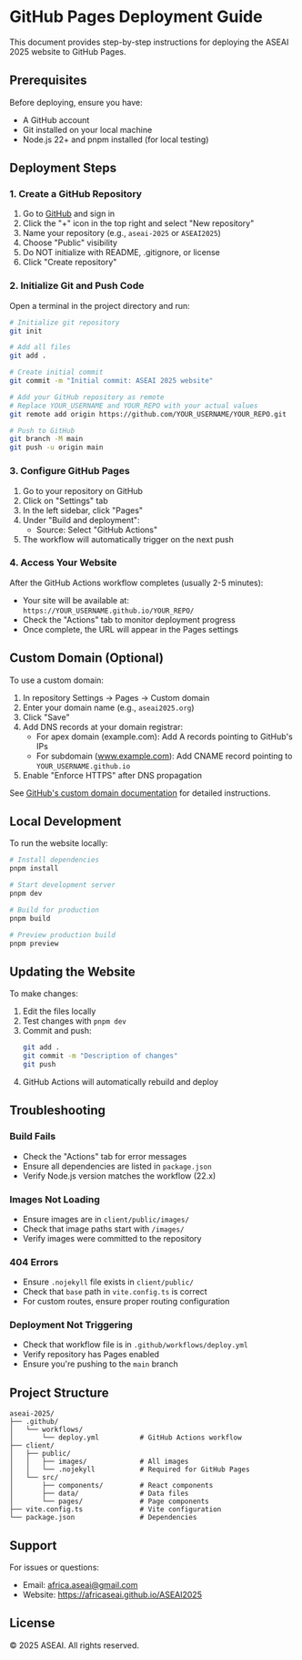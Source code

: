 # GitHub Pages Deployment Guide

This document provides step-by-step instructions for deploying the ASEAI 2025 website to GitHub Pages.

## Prerequisites

Before deploying, ensure you have:
- A GitHub account
- Git installed on your local machine
- Node.js 22+ and pnpm installed (for local testing)

## Deployment Steps

### 1. Create a GitHub Repository

1. Go to [GitHub](https://github.com) and sign in
2. Click the "+" icon in the top right and select "New repository"
3. Name your repository (e.g., `aseai-2025` or `ASEAI2025`)
4. Choose "Public" visibility
5. Do NOT initialize with README, .gitignore, or license
6. Click "Create repository"

### 2. Initialize Git and Push Code

Open a terminal in the project directory and run:

```bash
# Initialize git repository
git init

# Add all files
git add .

# Create initial commit
git commit -m "Initial commit: ASEAI 2025 website"

# Add your GitHub repository as remote
# Replace YOUR_USERNAME and YOUR_REPO with your actual values
git remote add origin https://github.com/YOUR_USERNAME/YOUR_REPO.git

# Push to GitHub
git branch -M main
git push -u origin main
```

### 3. Configure GitHub Pages

1. Go to your repository on GitHub
2. Click on "Settings" tab
3. In the left sidebar, click "Pages"
4. Under "Build and deployment":
   - Source: Select "GitHub Actions"
5. The workflow will automatically trigger on the next push

### 4. Access Your Website

After the GitHub Actions workflow completes (usually 2-5 minutes):
- Your site will be available at: `https://YOUR_USERNAME.github.io/YOUR_REPO/`
- Check the "Actions" tab to monitor deployment progress
- Once complete, the URL will appear in the Pages settings

## Custom Domain (Optional)

To use a custom domain:

1. In repository Settings → Pages → Custom domain
2. Enter your domain name (e.g., `aseai2025.org`)
3. Click "Save"
4. Add DNS records at your domain registrar:
   - For apex domain (example.com): Add A records pointing to GitHub's IPs
   - For subdomain (www.example.com): Add CNAME record pointing to `YOUR_USERNAME.github.io`
5. Enable "Enforce HTTPS" after DNS propagation

See [GitHub's custom domain documentation](https://docs.github.com/en/pages/configuring-a-custom-domain-for-your-github-pages-site) for detailed instructions.

## Local Development

To run the website locally:

```bash
# Install dependencies
pnpm install

# Start development server
pnpm dev

# Build for production
pnpm build

# Preview production build
pnpm preview
```

## Updating the Website

To make changes:

1. Edit the files locally
2. Test changes with `pnpm dev`
3. Commit and push:
   ```bash
   git add .
   git commit -m "Description of changes"
   git push
   ```
4. GitHub Actions will automatically rebuild and deploy

## Troubleshooting

### Build Fails
- Check the "Actions" tab for error messages
- Ensure all dependencies are listed in `package.json`
- Verify Node.js version matches the workflow (22.x)

### Images Not Loading
- Ensure images are in `client/public/images/`
- Check that image paths start with `/images/`
- Verify images were committed to the repository

### 404 Errors
- Ensure `.nojekyll` file exists in `client/public/`
- Check that `base` path in `vite.config.ts` is correct
- For custom routes, ensure proper routing configuration

### Deployment Not Triggering
- Check that workflow file is in `.github/workflows/deploy.yml`
- Verify repository has Pages enabled
- Ensure you're pushing to the `main` branch

## Project Structure

```
aseai-2025/
├── .github/
│   └── workflows/
│       └── deploy.yml          # GitHub Actions workflow
├── client/
│   ├── public/
│   │   ├── images/             # All images
│   │   └── .nojekyll           # Required for GitHub Pages
│   └── src/
│       ├── components/         # React components
│       ├── data/               # Data files
│       └── pages/              # Page components
├── vite.config.ts              # Vite configuration
└── package.json                # Dependencies
```

## Support

For issues or questions:
- Email: africa.aseai@gmail.com
- Website: https://africaseai.github.io/ASEAI2025

## License

© 2025 ASEAI. All rights reserved.

